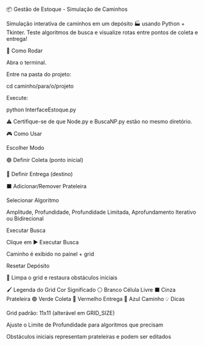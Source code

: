 📦 Gestão de Estoque - Simulação de Caminhos

Simulação interativa de caminhos em um depósito 🏭 usando Python + Tkinter. Teste algoritmos de busca e visualize rotas entre pontos de coleta e entrega!

🚀 Como Rodar

Abra o terminal.

Entre na pasta do projeto:

cd caminho/para/o/projeto


Execute:

python InterfaceEstoque.py


⚠️ Certifique-se de que Node.py e BuscaNP.py estão no mesmo diretório.

🎮 Como Usar

Escolher Modo

🟢 Definir Coleta (ponto inicial)

🔴 Definir Entrega (destino)

⬛ Adicionar/Remover Prateleira

Selecionar Algoritmo

Amplitude, Profundidade, Profundidade Limitada, Aprofundamento Iterativo ou Bidirecional

Executar Busca

Clique em ▶ Executar Busca

Caminho é exibido no painel + grid

Resetar Depósito

🔄 Limpa o grid e restaura obstáculos iniciais

🖌 Legenda do Grid
Cor	Significado
⚪ Branco	Célula Livre
⬛ Cinza	Prateleira
🟢 Verde	Coleta
🔴 Vermelho	Entrega
🔵 Azul	Caminho
💡 Dicas

Grid padrão: 11x11 (alterável em GRID_SIZE)

Ajuste o Limite de Profundidade para algoritmos que precisam

Obstáculos iniciais representam prateleiras e podem ser editados
